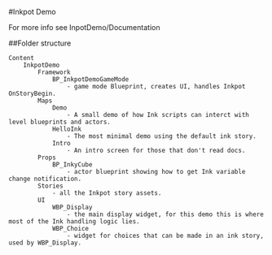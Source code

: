#Inkpot Demo 

For more info see InpotDemo/Documentation

##Folder structure 

	Content
		InkpotDemo
			Framework 
				BP_InkpotDemoGameMode 
					- game mode Blueprint, creates UI, handles Inkpot OnStoryBegin.
			Maps
				Demo 		
					- A small demo of how Ink scripts can interct with level blueprints and actors. 
				HelloInk	
					- The most minimal demo using the default ink story.
				Intro 		
					- An intro screen for those that don't read docs.
			Props
				BP_InkyCube	
					- actor blueprint showing how to get Ink variable change notification. 
			Stories			
				- all the Inkpot story assets.
			UI
				WBP_Display
					- the main display widget, for this demo this is where most of the Ink handling logic lies.
				WBP_Choice
					- widget for choices that can be made in an ink story, used by WBP_Display.

